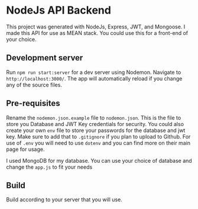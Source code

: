 # NodeJs API Backend

This project was generated with NodeJs, Express, JWT, and Mongoose. I made this API for use as MEAN stack. You could use this for a front-end of your choice. 

## Development server

Run `npm run start:server` for a dev server using Nodemon. Navigate to `http://localhost:3000/`. The app will automatically reload if you change any of the source files.

## Pre-requisites

Rename the `nodemon.json.example` file to `nodemon.json`. This is the file to store you Database and JWT Key credentials for security. You could also create your own `env` file to store your passwords for the database and jwt key. Make sure to add that to `.gitignore` if you plan to upload to Github. For use of `.env` you will need to use `dotenv` and you can find more on their main page for usage. 

I used MongoDB for my database. You can use your choice of database and change the `app.js` to fit your needs

## Build

Build according to your server that you will use. 


